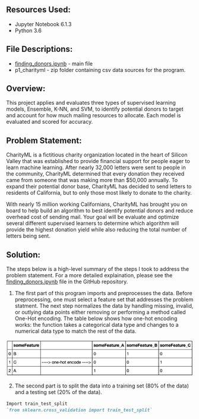 ## Resources Used:

- Jupyter Notebook 6.1.3 
- Python 3.6

## File Descriptions:

- [finding_donors.ipynb](https://github.com/lizgarseeyah/Finding-Donors/blob/master/finding_donors.ipynb) - main file
-  p1_charityml - zip folder containing csv data sources for the program.

## Overview:

This project applies and evaluates three types of supervised learning models, Ensemble, K-NN, and SVM, to identify potential donors to target and account for how much mailing resources to allocate. Each model is evaluated and scored for accuracy.

## Problem Statement:

CharityML is a fictitious charity organization located in the heart of Silicon Valley that was established to provide financial support for people eager to learn machine learning. After nearly 32,000 letters were sent to people in the community, CharityML determined that every donation they received came from someone that was making more than $50,000 annually. To expand their potential donor base, CharityML has decided to send letters to residents of California, but to only those most likely to donate to the charity. 

With nearly 15 million working Californians, CharityML has brought you on board to help build an algorithm to best identify potential donors and reduce overhead cost of sending mail. Your goal will be evaluate and optimize several different supervised learners to determine which algorithm will provide the highest donation yield while also reducing the total number of letters being sent.

## Solution: 

The steps below is a high-level summary of the steps I took to address the problem statement. For a more detailed explaination, please see the [finding_donors.ipynb](https://github.com/lizgarseeyah/Finding-Donors/blob/master/finding_donors.ipynb) file in the GitHub repository.

1. The first part of this program imports and preprocesses the data. Before preprocessing, one must select a feature set that addresses the problem statment. The next step normalizes the data by handling missing, invalid, or outlying data points either removing or performing a method called One-Hot encoding. The table below shows how one-hot encoding works: the function takes a categorical data type and changes to a numerical data type to match the rest of the data.


![one-hot-encoding](/img/One-Hot-encoding.png) 


2. The second part is to split the data into a training set (80% of the data) and a testing set (20% of the data).

```markdown
Import train_test_split
`from sklearn.cross_validation import train_test_split` 

```

